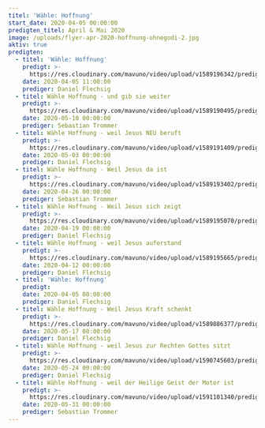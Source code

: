 ```yaml
---
titel: 'Wähle: Hoffnung'
start_date: 2020-04-05 00:00:00
predigten_titel: April & Mai 2020
image: /uploads/flyer-apr-2020-hoffnung-ohnegodi-2.jpg
aktiv: true
predigten:
  - titel: 'Wähle: Hoffnung'
    predigt: >-
      https://res.cloudinary.com/mavuno/video/upload/v1589196342/predigten/W%C3%A4hle%20Hoffnung/2020-04-05_GoDi_Mavuno_Berlin_-_W%C3%A4hle_Hoffnung.mp3
    date: 2020-04-05 11:00:00
    prediger: Daniel Flechsig
  - titel: Wähle Hoffnung - und gib sie weiter
    predigt: >-
      https://res.cloudinary.com/mavuno/video/upload/v1589190495/predigten/W%C3%A4hle%20Hoffnung/2020-05-10_GoDi_Mavuno_Berlin_-_W%C3%A4hle_Hoffnung_-_und_gib_sie_weiter.mp3
    date: 2020-05-10 00:00:00
    prediger: Sebastian Trommer
  - titel: Wähle Hoffnung - weil Jesus NEU beruft
    predigt: >-
      https://res.cloudinary.com/mavuno/video/upload/v1589191409/predigten/W%C3%A4hle%20Hoffnung/2020-05-03_GoDi_Mavuno_Berlin_-_W%C3%A4hle_Hoffnung_6_-_Weil_Jesus_neu_beruft.mp3
    date: 2020-05-03 00:00:00
    prediger: Daniel Flechsig
  - titel: Wähle Hoffnung - Weil Jesus da ist
    predigt: >-
      https://res.cloudinary.com/mavuno/video/upload/v1589193402/predigten/W%C3%A4hle%20Hoffnung/2020-04-26_GoDi_Mavuno_Berlin_-_W%C3%A4hle_Hoffnung_4_-_Weil_Jesus_da_ist.mp3
    date: 2020-04-26 00:00:00
    prediger: Sebastian Trommer
  - titel: Wähle Hoffnung - Weil Jesus sich zeigt
    predigt: >-
      https://res.cloudinary.com/mavuno/video/upload/v1589195070/predigten/W%C3%A4hle%20Hoffnung/2020-04-19_GoDi_Mavuno_Berlin_-_W%C3%A4hle_Hoffnung_3_-_Weil_Jesus_sich_zeigt.mp3
    date: 2020-04-19 00:00:00
    prediger: Daniel Flechsig
  - titel: Wähle Hoffnung - weil Jesus auferstand
    predigt: >-
      https://res.cloudinary.com/mavuno/video/upload/v1589195665/predigten/W%C3%A4hle%20Hoffnung/2020-04-12_GoDi_Mavuno_Berlin_-_W%C3%A4hle_Hoffnung_2_-_Weil_Jesus_auferstand_Ostersonntag.mp3
    date: 2020-04-12 00:00:00
    prediger: Daniel Flechsig
  - titel: 'Wähle: Hoffnung'
    predigt:
    date: 2020-04-05 00:00:00
    prediger: Daniel Flechsig
  - titel: Wähle Hoffnung - Weil Jesus Kraft schenkt
    predigt: >-
      https://res.cloudinary.com/mavuno/video/upload/v1589886377/predigten/W%C3%A4hle%20Hoffnung/2020-05-17_Mavuno_Berlin_-_W%C3%A4hle_Hoffnung_7_-_Weil_Jesus_Kraft_schenkt.mp3
    date: 2020-05-17 00:00:00
    prediger: Daniel Flechsig
  - titel: Wähle Hoffnung - weil Jesus zur Rechten Gottes sitzt
    predigt: >-
      https://res.cloudinary.com/mavuno/video/upload/v1590745603/predigten/W%C3%A4hle%20Hoffnung/2020-05-24_GoDi_Mavuno_Berlin_-_W%C3%A4hle_Hoffnung_8_-_Weil_Jesus_zur_Rechten_Gottes_sitzt.mp3
    date: 2020-05-24 00:00:00
    prediger: Daniel Flechsig
  - titel: Wähle Hoffnung - weil der Heilige Geist der Motor ist
    predigt: >-
      https://res.cloudinary.com/mavuno/video/upload/v1591101340/predigten/W%C3%A4hle%20Hoffnung/2020-05-31_GoDi_Mavuno_Berlin_-_W%C3%A4hle_Hoffnung_-_Heiliger_Geist.mp3
    date: 2020-05-31 00:00:00
    prediger: Sebastian Trommer
---
```


